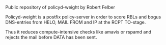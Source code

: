 Public repository of policyd-weight by Robert Felber

Policyd-weight is a postfix policy-server in order to score RBLs and bogus DNS-entries
from HELO, MAIL FROM and IP at the RCPT TO-stage.

Thus it reduces compute-intensive checks like amavis or rspamd and rejects the mail before
DATA has been sent.
